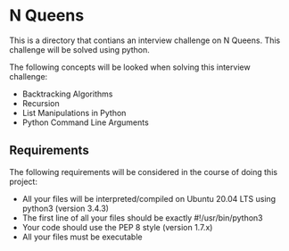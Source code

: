 # N Queens
This is a directory that contians an interview challenge on N Queens. This challenge will be solved using python.

The following concepts will be looked when solving this interview challenge:

- Backtracking Algorithms
- Recursion
- List Manipulations in Python
- Python Command Line Arguments

## Requirements
The following requirements will be considered in the course of doing this project:

- All your files will be interpreted/compiled on Ubuntu 20.04 LTS using python3 (version 3.4.3)
- The first line of all your files should be exactly #!/usr/bin/python3
- Your code should use the PEP 8 style (version 1.7.x)
- All your files must be executable
